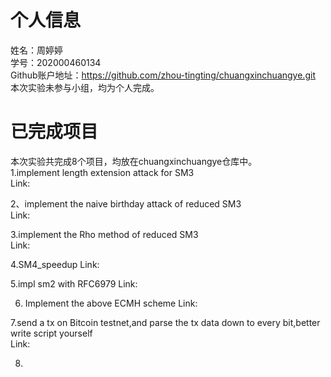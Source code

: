 个人信息
=====
姓名：周婷婷  
学号：202000460134  
Github账户地址：https://github.com/zhou-tingting/chuangxinchuangye.git    
本次实验未参与小组，均为个人完成。

已完成项目
=====
本次实验共完成8个项目，均放在chuangxinchuangye仓库中。  
1.implement length extension attack for SM3  
Link:

2、implement the naive birthday attack of reduced SM3  
Link:

3.implement the Rho method of reduced SM3  
Link:

4.SM4_speedup
Link:

5.impl sm2 with RFC6979
Link:

6. Implement the above ECMH scheme
Link:

7.send a tx on Bitcoin testnet,and parse the tx data down to every bit,better write script yourself  
Link:

8. 
